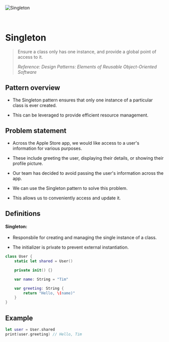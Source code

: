 ![Singleton](https://github.com/user-attachments/assets/59d54169-db50-4489-8daf-136f5d7c4e9c)

<br />

# Singleton

> Ensure a class only has one instance, and provide a global point of access to it.
>
> _Reference: Design Patterns: Elements of Reusable Object-Oriented Software_

## Pattern overview

- The Singleton pattern ensures that only one instance of a particular class is ever created.

- This can be leveraged to provide efficient resource management.

## Problem statement

- Across the Apple Store app, we would like access to a user's information for various purposes.

- These include greeting the user, displaying their details, or showing their profile picture.

- Our team has decided to avoid passing the user's information across the app.

- We can use the Singleton pattern to solve this problem.

- This allows us to conveniently access and update it.

## Definitions

#### Singleton:

- Responsbile for creating and managing the single instance of a class.

- The initializer is private to prevent external instantiation.

```swift
class User {
    static let shared = User()

    private init() {}

    var name: String = "Tim"

    var greeting: String {
        return "Hello, \(name)"
    }
}
```

## Example

```swift
let user = User.shared
print(user.greeting) // Hello, Tim
```
